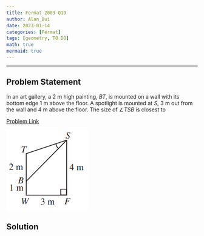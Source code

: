 ```yaml
---
title: Fermat 2003 Q19    
author: Alan_Bui    
date: 2023-01-14
categories: [Fermat]
tags: [geometry, TO DO]
math: true    
mermaid: true  
---
```


---
## Problem Statement

In an art gallery, a 2 m high painting, $BT$, is mounted on a wall with its bottom edge 1 m above the floor. A spotlight is mounted at $S$, 3 m out from the wall and 4 m above the floor. The size of $\angle TSB$ is closest to

[Problem Link](https://cemc.uwaterloo.ca/contests/past_contests/2003/2003FermatContest.pdf)

![Problem Diagram](/assets/diagrams/fermat2003q19.png)

## Solution

